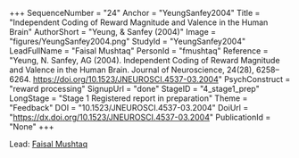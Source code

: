 +++
SequenceNumber = "24"
Anchor = "YeungSanfey2004"
Title = "Independent Coding of Reward Magnitude and Valence in the Human Brain"
AuthorShort = "Yeung, & Sanfey (2004)"
Image = "figures/YeungSanfey2004.png"
StudyId = "YeungSanfey2004"
LeadFullName = "Faisal Mushtaq"
PersonId = "fmushtaq"
Reference = "Yeung, N. Sanfey, AG (2004). Independent Coding of Reward Magnitude and Valence in the Human Brain. Journal of Neuroscience, 24(28), 6258–6264. https://doi.org/10.1523/JNEUROSCI.4537-03.2004"
PsychConstruct = "reward processing"
SignupUrl = "done"
StageID = "4_stage1_prep"
LongStage = "Stage 1 Registered report in preparation"
Theme = "Feedback"
DOI = "10.1523/JNEUROSCI.4537-03.2004"
DoiUrl = "https://dx.doi.org/10.1523/JNEUROSCI.4537-03.2004"
PublicationId = "None"
+++

Lead: [Faisal Mushtaq](/people/#fmushtaq)